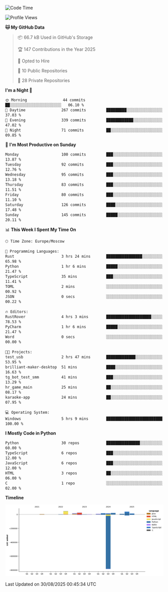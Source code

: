 <!--START_SECTION:waka-->
![Code Time](http://img.shields.io/badge/Code%20Time-808%20hrs%2019%20mins-blue)

![Profile Views](http://img.shields.io/badge/Profile%20Views-0-blue)

**🐱 My GitHub Data** 

> 📦 66.7 kB Used in GitHub's Storage 
 > 
> 🏆 147 Contributions in the Year 2025
 > 
> 💼 Opted to Hire
 > 
> 📜 10 Public Repositories 
 > 
> 🔑 28 Private Repositories 
 > 
**I'm a Night 🦉** 

```text
🌞 Morning                44 commits          ██░░░░░░░░░░░░░░░░░░░░░░░   06.10 % 
🌆 Daytime                267 commits         █████████░░░░░░░░░░░░░░░░   37.03 % 
🌃 Evening                339 commits         ████████████░░░░░░░░░░░░░   47.02 % 
🌙 Night                  71 commits          ██░░░░░░░░░░░░░░░░░░░░░░░   09.85 % 
```
📅 **I'm Most Productive on Sunday** 

```text
Monday                   100 commits         ███░░░░░░░░░░░░░░░░░░░░░░   13.87 % 
Tuesday                  92 commits          ███░░░░░░░░░░░░░░░░░░░░░░   12.76 % 
Wednesday                95 commits          ███░░░░░░░░░░░░░░░░░░░░░░   13.18 % 
Thursday                 83 commits          ███░░░░░░░░░░░░░░░░░░░░░░   11.51 % 
Friday                   80 commits          ███░░░░░░░░░░░░░░░░░░░░░░   11.10 % 
Saturday                 126 commits         ████░░░░░░░░░░░░░░░░░░░░░   17.48 % 
Sunday                   145 commits         █████░░░░░░░░░░░░░░░░░░░░   20.11 % 
```


📊 **This Week I Spent My Time On** 

```text
🕑︎ Time Zone: Europe/Moscow

💬 Programming Languages: 
Rust                     3 hrs 24 mins       ████████████████░░░░░░░░░   65.98 % 
Python                   1 hr 6 mins         █████░░░░░░░░░░░░░░░░░░░░   21.47 % 
TypeScript               35 mins             ███░░░░░░░░░░░░░░░░░░░░░░   11.41 % 
TOML                     2 mins              ░░░░░░░░░░░░░░░░░░░░░░░░░   00.92 % 
JSON                     0 secs              ░░░░░░░░░░░░░░░░░░░░░░░░░   00.22 % 

🔥 Editors: 
RustRover                4 hrs 3 mins        ████████████████████░░░░░   78.53 % 
PyCharm                  1 hr 6 mins         █████░░░░░░░░░░░░░░░░░░░░   21.47 % 
Word                     0 secs              ░░░░░░░░░░░░░░░░░░░░░░░░░   00.00 % 

🐱‍💻 Projects: 
test_usb                 2 hrs 47 mins       █████████████░░░░░░░░░░░░   53.95 % 
brilliant-maker-desktop  51 mins             ████░░░░░░░░░░░░░░░░░░░░░   16.63 % 
tg_bot_test_smm          41 mins             ███░░░░░░░░░░░░░░░░░░░░░░   13.29 % 
hr_game_main             25 mins             ██░░░░░░░░░░░░░░░░░░░░░░░   08.17 % 
karaoke-app              24 mins             ██░░░░░░░░░░░░░░░░░░░░░░░   07.95 % 

💻 Operating System: 
Windows                  5 hrs 9 mins        █████████████████████████   100.00 % 
```

**I Mostly Code in Python** 

```text
Python                   30 repos            ███████████████░░░░░░░░░░   60.00 % 
TypeScript               6 repos             ███░░░░░░░░░░░░░░░░░░░░░░   12.00 % 
JavaScript               6 repos             ███░░░░░░░░░░░░░░░░░░░░░░   12.00 % 
HTML                     3 repos             ██░░░░░░░░░░░░░░░░░░░░░░░   06.00 % 
C                        1 repo              ░░░░░░░░░░░░░░░░░░░░░░░░░   02.00 % 
```



**Timeline**

![Lines of Code chart](https://raw.githubusercontent.com/adlemx/adlemx/main/assets/bar_graph.png)


 Last Updated on 30/08/2025 00:45:34 UTC
<!--END_SECTION:waka-->
